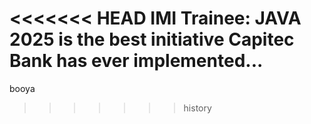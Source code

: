 <<<<<<< HEAD
IMI Trainee: JAVA 2025 is the best initiative Capitec Bank has ever implemented... 
=======
booya
>>>>>>> history
